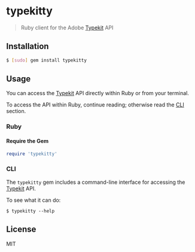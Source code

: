 # typekitty

> Ruby client for the Adobe [Typekit] API

## Installation

```sh
$ [sudo] gem install typekitty
```

## Usage

You can access the [Typekit] API directly within Ruby or from your terminal.

To access the API within Ruby, continue reading; otherwise read the [CLI]
section.

### Ruby

#### Require the Gem

```ruby
require 'typekitty'
```

### CLI

The `typekitty` gem includes a command-line interface for accessing the [Typekit]
API.

To see what it can do:

```
$ typekitty --help
```

## License

MIT

[Typekit]: http://typekit.com
[CLI]: #cli
[bundler]: http://bundler.io
